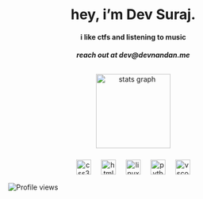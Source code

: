<div align="center">
<h1>hey, i’m Dev Suraj.</h1>
  <h4>i like ctfs and listening to music</h4>
<h5>reach out at dev@devnandan.me</h5>
</div>

<h2></h2>

###

###

<div align="center">
  <img src="https://github-readme-stats.vercel.app/api?username=dvsj&hide_title=false&hide_rank=true&show_icons=true&include_all_commits=true&count_private=true&disable_animations=false&theme=github_dark&locale=en&hide_border=true&custom_title=stats" height="150" alt="stats graph" />
</div>


###

<div align="center">
  <img src="https://cdn.jsdelivr.net/gh/devicons/devicon/icons/css3/css3-original.svg" height="30" alt="css3 logo" />
  <img width="12" />
  <img src="https://cdn.jsdelivr.net/gh/devicons/devicon/icons/html5/html5-original.svg" height="30" alt="html5 logo" />
  <img width="12" />
  <img src="https://cdn.jsdelivr.net/gh/devicons/devicon/icons/linux/linux-original.svg" height="30" alt="linux logo" />
  <img width="12" />
  <img src="https://cdn.jsdelivr.net/gh/devicons/devicon/icons/python/python-original.svg" height="30" alt="python logo" />
  <img width="12" />
  <img src="https://cdn.jsdelivr.net/gh/devicons/devicon/icons/vscode/vscode-original.svg" height="30" alt="vscode logo" />
</div>

<img src="https://komarev.com/ghpvc/?username=dvsj&color=blueviolet&label=visits"
     alt="Profile views"
     style="display: block; margin: 0 auto;">
